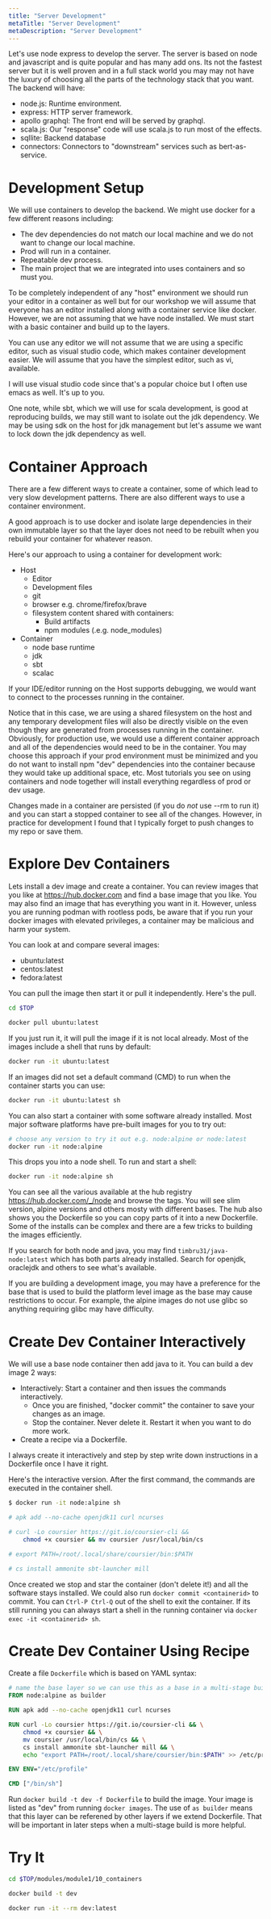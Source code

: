 ```yaml
---
title: "Server Development"
metaTitle: "Server Development"
metaDescription: "Server Development"
---
```


Let's use node express to develop the server. The server is based on node and javascript and is quite popular and has many add ons. Its not the fastest server but it is well proven and in a full stack world you may may not have the luxury of choosing all the parts of the technology stack that you want. The backend will have:

* node.js: Runtime environment.
* express: HTTP server framework.
* apollo graphql: The front end will be served by graphql.
* scala.js: Our "response" code will use scala.js to run
most of the effects.
* sqllite: Backend database
* connectors: Connectors to "downstream" services such as bert-as-service.

# Development Setup

We will use containers to develop the backend. We might use docker for a few different reasons including:

* The dev dependencies do not match our local machine and
we do not want to change our local machine.
* Prod will run in a container. 
* Repeatable dev process.
* The main project that we are integrated into uses containers
and so must you.

To be completely independent of any "host" environment we should run your editor in a container as well but for our workshop we will assume that everyone has an editor installed along with a container service like docker. However, we are not assuming that we have node installed. We must start with a basic container and build up to the layers.

You can use any editor we will not assume that we are using a specific editor, such as visual studio code, which makes container development easier. We will assume that you have the simplest editor, such as vi, available.

I will use visual studio code since that's a popular choice but I often use emacs as well. It's up to you.

One note, while sbt, which we will use for scala development, is good at reproducing builds, we may still want to isolate out the jdk dependency. We may be using sdk on the host for jdk management but let's assume we want to lock down the jdk dependency as well.

# Container Approach

There are a few different ways to create a container, some of which lead to very slow development patterns. There are also different ways to use a container environment.

A good approach is to use docker and isolate large dependencies in their own immutable layer so that the layer does not need to be rebuilt when you rebuild your container for whatever reason.

Here's our approach to using a container for development work:

* Host
  * Editor
  * Development files
  * git
  * browser e.g. chrome/firefox/brave
  * filesystem content shared with containers:
    * Build artifacts
    * npm modules (.e.g. node_modules)
* Container
  * node base runtime
  * jdk
  * sbt
  * scalac

If your IDE/editor running on the Host supports debugging, we would
want to connect to the processes running in the container.

Notice that in this case, we are using a shared filesystem on the
host and any temporary development files will also be directly
visible on the even though they are generated from processes
running in the container. Obviously, for production use,
we would use a different container approach and all of the dependencies
would need to be in the container. You may choose this approach
if your prod environment must be minimized and you do not want
to install npm "dev" dependencies into the container because
they would take up additional space, etc. Most tutorials you see on
using containers and node together will install everything
regardless of prod or dev usage.

Changes made in a container are persisted (if you do *not* use
--rm to run it) and you can start a stopped container to see all
of the changes. However, in practice for development
I found that I typically forget to push changes to my repo or save
them.

# Explore Dev Containers

Lets install a dev image and create a container. You can review 
images that you like at https://hub.docker.com and find a base
image that you like. You may also find an image that has everything
you want in it. However, unless you are running podman with rootless
pods, be aware that if you run your docker images with elevated
privileges, a container may be malicious and harm your system.

You can look at and compare several images:

* ubuntu:latest
* centos:latest
* fedora:latest

You can pull the image then start it or pull it independently. Here's the pull.

```sh
cd $TOP

docker pull ubuntu:latest
```

If you just run it, it will pull the image if it is not local already. Most of the images include a shell that runs by default:

```sh
docker run -it ubuntu:latest
```

If an images did not set a default command (CMD) to run when the container
starts you can use:

```sh
docker run -it ubuntu:latest sh
```

You can also start a container with some software already installed. Most
major software platforms have pre-built images for you to try out:

```sh
# choose any version to try it out e.g. node:alpine or node:latest 
docker run -it node:alpine
```

This drops you into a node shell. To run and start a shell:

```sh
docker run -it node:alpine sh
```

You can see all the various available at the hub registry https://hub.docker.com/_/node
and browse the tags. You will see slim version, alpine versions and others mosty with different bases. The hub also shows you the Dockerfile so you can copy parts of it into a new Dockerfile. Some of the installs can be complex and there are a few tricks to building the images efficiently.

If you search for both node and java, you may find `timbru31/java-node:latest` which has both parts already installed. Search for openjdk, oraclejdk and others to see what's available.

If you are building a development image, you may have a preference
for the base that is used to build the platform level image as the base may
cause restrictions to occur. For example, the alpine images do not use glibc
so anything requiring glibc may have difficulty.

# Create Dev Container Interactively

We will use a base node container then add java to it. You can build a dev image 2 ways:

* Interactively: Start a container and then issues the commands interactively.
  * Once you are finished, "docker commit" the container to save your changes as an image.
  * Stop the container. Never delete it. Restart it when you want to do more work.
* Create a recipe via a Dockerfile.

I always create it interactively and step by step write down instructions in a Dockerfile once I have it right.

Here's the interactive version. After the first command, the commands are executed in the container shell.

```sh
$ docker run -it node:alpine sh

# apk add --no-cache openjdk11 curl ncurses

# curl -Lo coursier https://git.io/coursier-cli &&
    chmod +x coursier && mv coursier /usr/local/bin/cs

# export PATH=/root/.local/share/coursier/bin:$PATH

# cs install ammonite sbt-launcher mill
```

Once created we stop and star the container (don't delete it!) and all the software stays installed. We could also run `docker commit <containerid>` to commit. You can `Ctrl-P Ctrl-Q` out of the shell to exit the container. If its still running you can always start a shell in the running container via `docker exec -it <containerid> sh`.

# Create Dev Container Using Recipe

Create a file `Dockerfile` which is based on YAML syntax:

```dockerfile
# name the base layer so we can use this as a base in a multi-stage build later
FROM node:alpine as builder

RUN apk add --no-cache openjdk11 curl ncurses

RUN curl -Lo coursier https://git.io/coursier-cli && \
    chmod +x coursier && \
    mv coursier /usr/local/bin/cs && \
    cs install ammonite sbt-launcher mill && \
    echo "export PATH=/root/.local/share/coursier/bin:$PATH" >> /etc/profile 

ENV ENV="/etc/profile"

CMD ["/bin/sh"]
```

Run `docker build -t dev -f Dockerfile` to build the image. Your image is listed as "dev" from running `docker images`. The use of `as builder` means that this layer can be referened by other layers if we extend Dockerfile. That will be important in later steps when a multi-stage build is more helpful.

# Try It

```sh
cd $TOP/modules/module1/10_containers

docker build -t dev

docker run -it --rm dev:latest
```

